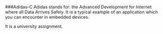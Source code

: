 ###Adidas-C
Adidas stands for: the Advanced Development for Internet where all Data Arrives Safely.
It is a typical example of an application which you can encounter in embedded devices.

It is a university assignment.
